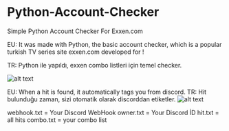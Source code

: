 # Python-Account-Checker
Simple Python Account Checker For Exxen.com

EU:
It was made with Python, the basic account checker, which is a popular turkish TV series site exxen.com developed for !

TR:
Python ile yapıldı, exxen combo listleri için temel checker.

![alt text](https://cdn.discordapp.com/attachments/1069640607993188504/1070752324361920714/image.png)


EU: When a hit is found, it automatically tags you from discord.
TR: Hit bulunduğu zaman, sizi otomatik olarak discorddan etiketler.
![alt text](https://media.discordapp.net/attachments/1056131384692985856/1070752976085454848/hitted.jpg)

webhook.txt = Your Discord WebHook
owner.txt = Your Discord İD
hit.txt = all hits
combo.txt = your combo list
